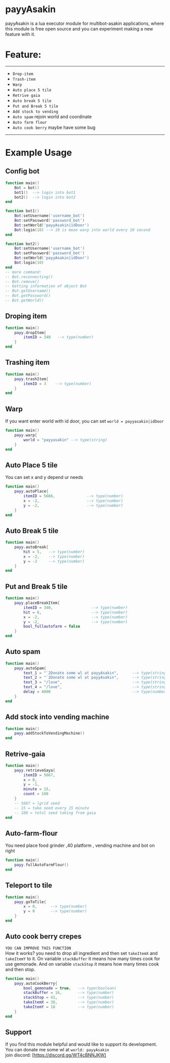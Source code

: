 # payyAsakin
payyAsakin is a lua executor module for multibot-asakin applications, where this module is 
free open source and you can experiment making a new feature with it.

# Feature:
---------------------------------------------------------------

- `Drop-item`
- `Trash-item`
- `Warp`
- `Auto place 5 tile`
- `Retrive gaia`
- `Auto break 5 tile`
- `Put and Break 5 tile`
- `Add stock to vending`
- `Auto spam` rejoin world and coordinate
- `Auto farm flour`
- `Auto cook berry` maybe have some bug

---------------------------------------------------------------

Example Usage
=============

Config bot
--------------------------
```lua
function main()
    Bot = bot()
    bot1()  --> login into bot1
    bot2()  --> login into bot2
end

function bot1()
    Bot:setUsername('username_bot')
    Bot:setPassword('password_bot')
    Bot:setWorld('payyAsakin|idDoor')
    Bot:login(10) --> 10 is mean warp into world every 10 second
end

function bot2()
    Bot:setUsername('username_bot')
    Bot:setPassword('password_bot')
    Bot:setWorld('payyAsakin|idDoor')
    Bot:login(10)
end
-- more command:
-- Bot.reconnecting()
-- Bot.remove()
-- Getting information of object Bot
-- Bot.getUsername() 
-- Bot.getPassword()
-- Bot.getWorld()
```

Droping item
--------------------------
```lua
function main()
    payy.dropItem{ 
        itemID = 340   --> type(number)
    }
end
```

Trashing item
--------------------------
```lua
function main()
    payy.trashItem{
        itemID = 3    --> type(number)
    }
end
```

Warp
--------------------------

If you want enter world with id door, you can set `world = payyasakin|idDoor`
```lua
function main()
    payy.warp{
        world = "payyasakin" --> type(string)
    }
end
```

Auto Place 5 tile
--------------------------

You can set x and y depend ur needs
```lua
function main()
    payy.autoPlace{
        itemID = 5666,              --> type(number)
        x = -2,                     --> type(number)
        y = -2,                     --> type(number)
    }
end
```

Auto Break 5 tile
--------------------------
```lua
function main()
    payy.autoBreak{
        hit = 5,   --> type(number)
        x = -2,    --> type(number)
        y = -2     --> type(number)
    }
end
```

Put and Break 5 tile
--------------------------
```lua
function main()
    payy.placeBreakItem{
        itemID = 340,                 --> type(number)
        hit = 6,                      --> type(number)
        x = -2,                       --> type(number)
        y = -2,                       --> type(number)
        bool_fullautofarm = false
    }
end
```

Auto spam
--------------------------
```lua
function main()
    payy.autoSpam{
        text_1 = "`2Donate some wl at payyAsakin",      --> type(string)
        text_2 = "`2Donate some wl at payyAsakin",      --> type(string)
        text_3 = "/love",                               --> type(string)
        text_4 = "/love",                               --> type(string)
        delay = 4000                                    --> type(number)
    }
end
```

Add stock into vending machine
--------------------------
```lua
function main()
    payy.addStockToVendingMachine()
end
```

Retrive-gaia
--------------------------
```lua
function main()
    payy.retrieveGaya{
        itemID = 5667,
        x = 0,
        y = -1,
        minute = 15,
        count = 100
    }
    -- 5667 = lgrid seed
    -- 15 = take seed every 15 minute
    -- 100 = total seed taking from gaia
end
```

Auto-farm-flour
--------------------------

You need place food grinder ,40 platform , vending machine and bot on right

```lua
function main()
    payy.fullAutoFarmFlour()
end
```

Teleport to tile
--------------------------
```lua
function main()
    payy.goToTile{
        x = 0,      --> type(number)
        y = 0       --> type(number)
    }
end
```

Auto cook berry crepes
--------------------------

`YOU CAN IMPROVE THIS FUNCTION`<br>
How it works? you need to drop all ingredient and then set `takeItemX` 
and `takeItemY` to it. On variable `stackBuffer` it means how many times 
cook for use gemonade. And on variable `stackStop` it means how many 
times cook and then stop. 

```lua
function main()
    payy.autoCookBerry{
        bool_gemonade = true,   --> type(boolean)
        stackBuffer = 16,       --> type(number)
        stackStop = 41,         --> type(number)
        takeItemX = 38,         --> type(number)
        takeItemY = 18          --> type(number)
    }
end
```

Support
-------
If you find this module helpful and would like to support its development. You can donate me some wl at `world: payyAsakin`<br>
join discord: [https://discord.gg/WT4cBNNJKW]
